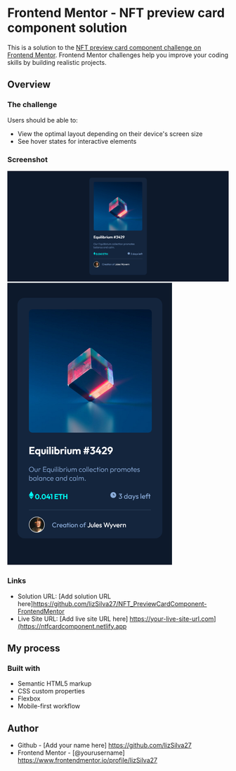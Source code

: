 # Frontend Mentor - NFT preview card component solution

This is a solution to the [NFT preview card component challenge on Frontend Mentor](https://www.frontendmentor.io/challenges/nft-preview-card-component-SbdUL_w0U). Frontend Mentor challenges help you improve your coding skills by building realistic projects. 


## Overview

### The challenge

Users should be able to:

- View the optimal layout depending on their device's screen size
- See hover states for interactive elements

### Screenshot

![](design/viewDesktop.png)
![](design/viewMobile.png)

### Links

- Solution URL: [Add solution URL here]https://github.com/lizSilva27/NFT_PreviewCardComponent-FrontendMentor
- Live Site URL: [Add live site URL here] https://your-live-site-url.com](https://ntfcardcomponent.netlify.app

## My process

### Built with

- Semantic HTML5 markup
- CSS custom properties
- Flexbox
- Mobile-first workflow

## Author

- Github - [Add your name here] https://github.com/lizSilva27
- Frontend Mentor - [@yourusername] https://www.frontendmentor.io/profile/lizSilva27

